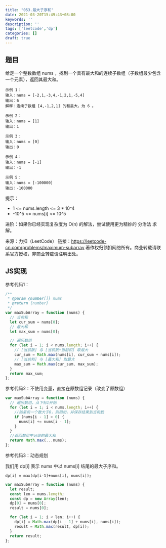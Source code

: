 ```yaml
---
title: "053.最大子序和"
date: 2021-03-20T15:49:43+08:00
keywords: ''
description: ''
tags: ['leetcode','dp']
categories: []
draft: true
---
```


## 题目

给定一个整数数组 nums ，找到一个具有最大和的连续子数组（子数组最少包含一个元素），返回其最大和。

```
示例 1：
输入：nums = [-2,1,-3,4,-1,2,1,-5,4]
输出：6
解释：连续子数组 [4,-1,2,1] 的和最大，为 6 。

示例 2：
输入：nums = [1]
输出：1

示例 3：
输入：nums = [0]
输出：0

示例 4：
输入：nums = [-1]
输出：-1

示例 5：
输入：nums = [-100000]
输出：-100000
```

提示：

- 1 <= nums.length <= 3 * 10^4
- -10^5 <= nums[i] <= 10^5

进阶：如果你已经实现复杂度为 O(n) 的解法，尝试使用更为精妙的 分治法 求解。

来源：力扣（LeetCode）
链接：https://leetcode-cn.com/problems/maximum-subarray
著作权归领扣网络所有。商业转载请联系官方授权，非商业转载请注明出处。

## JS实现

参考代码1：

```javascript
/**
 * @param {number[]} nums
 * @return {number}
 */
var maxSubArray = function (nums) {
  // 当前和
  let cur_sum = nums[0];
  // 最大和
  let max_sum = nums[0];

  // 遍历数组
  for (let i = 1; i < nums.length; i++) {
    // [当前数] 与 [当前数+当前和] 取最大
    cur_sum = Math.max(nums[i], cur_sum + nums[i]);
    // [当前和] 与 [最大和] 取最大
    max_sum = Math.max(cur_sum, max_sum);
  }
  return max_sum;
};
```

参考代码2：不使用变量，直接在原数组记录（改变了原数组）
 
```javascript
var maxSubArray = function (nums) {
  // 遍历数组，从下标1开始
  for (let i = 1; i < nums.length; i++) {
    //如果前一个数大于0，则相加，并保存结果到当前数
    if (nums[i - 1] > 0) {
      nums[i] += nums[i - 1];
    }
  }
  //返回数组中记录的最大和
  return Math.max(...nums);
};
```

参考代码3：动态规划

我们用 dp[i] 表示 nums 中以 nums[i] 结尾的最大子序和。
```
dp[i] = max(dp[i-1]+nums[i], nums[i]);
```

```javascript
var maxSubArray = function (nums) {
  let result;
  const len = nums.length;
  const dp = new Array(len);
  dp[0] = nums[0];
  result = nums[0];

  for (let i = 1; i < len; i++) {
    dp[i] = Math.max(dp[i - 1] + nums[i], nums[i]);
    result = Math.max(result, dp[i]);
  }
  return result;
};
```

